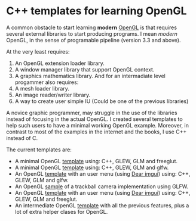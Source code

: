 # C++ templates for learning OpenGL

A common obstacle to start learning **modern** [OpenGL](http://www.opengl.org/) is that requires several external libraries to start producing programs. I mean *modern* OpenGL, in the sense of programable pipeline (version 3.3 and above).

At the very least requires:
1. An OpenGL extension loader library.
2. A window manager library that support OpenGL context.
3. A graphics mathematics library.
And for an intermadiate level progammer also requires:
1. A mesh loader library.
2. An image reader/writer library.
3. A way to create user simple IU (Could be one of the previous libraries)

A novice graphic programmer, may struggle in the use of the libraries instead of focusing in the  actual OpenGL. I created several templates to help such users to have a minimal working OpenGL example. Moreover, in contrast to most of the examples in the internet and the books, I use C++ instead of C.

The current templates are:
* A minimal OpenGL [template](glutTriangle/) using: C++, GLEW, GLM and freeglut.
* A minimal OpenGL [template](glfwTriangle/) using: C++, GLEW, GLM and glfw.
* An OpenGL [template](imguiGlfw/) with an user menu (using [Dear imgui](http://github.com/ocornut/imgui)) using: C++, GLEW, GLM and glfw.
* An OpenGL [sample](trackballCamera/) of a trackball camera implementation using GLFW.
* An OpenGL [template](imguiGlut/) with an user menu (using [Dear imgui](http://github.com/ocornut/imgui)) using: C++, GLEW, GLM and freeglut.
* An intermediate OpenGL [template](template/) with all the previous features, plus a lot of extra helper clases for OpenGL.